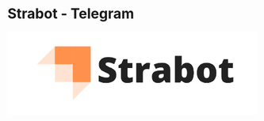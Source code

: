 # Strabot - Telegram

<p align="center">
  <img width="600px" src="./docs/assets/logo-with-title.png">
</p>
